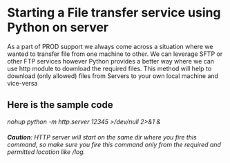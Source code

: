 # Starting a File transfer service using Python on server

As a part of PROD support we always come across a situation where we wanted to transfer file from one machine to other.
We can leverage SFTP or other FTP services however Python provides a better way where we can use http module to download the required files.
This method will help to download (only allowed) files from Servers to your own local machine and vice-versa

## Here is the sample code

_nohup python -m http.server 12345 >/dev/null 2>&1 &_

###### **Caution**: HTTP server will start on the same dir where you fire this command, so make sure you fire this command only from the required and permitted location like /log.

